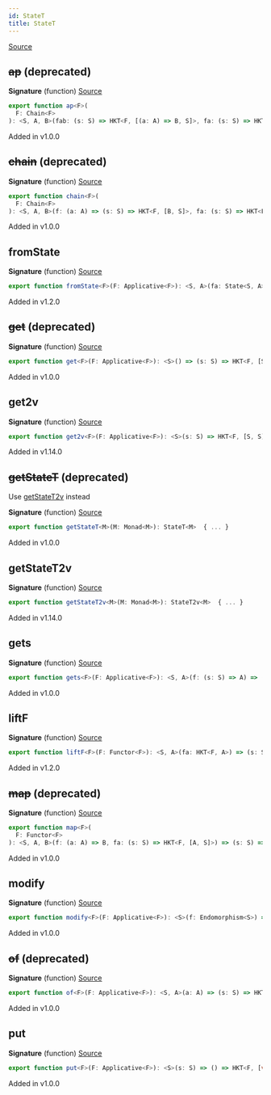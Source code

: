 ```yaml
---
id: StateT
title: StateT
---
```


[Source](https://github.com/gcanti/fp-ts/blob/master/src/StateT.ts)

## ~~ap~~ (deprecated)

**Signature** (function) [Source](https://github.com/gcanti/fp-ts/blob/master/src/StateT.ts#L269-L273)

```ts
export function ap<F>(
  F: Chain<F>
): <S, A, B>(fab: (s: S) => HKT<F, [(a: A) => B, S]>, fa: (s: S) => HKT<F, [A, S]>) => (s: S) => HKT<F, [B, S]>  { ... }
```

Added in v1.0.0

## ~~chain~~ (deprecated)

**Signature** (function) [Source](https://github.com/gcanti/fp-ts/blob/master/src/StateT.ts#L301-L305)

```ts
export function chain<F>(
  F: Chain<F>
): <S, A, B>(f: (a: A) => (s: S) => HKT<F, [B, S]>, fa: (s: S) => HKT<F, [A, S]>) => (s: S) => HKT<F, [B, S]>  { ... }
```

Added in v1.0.0

## fromState

**Signature** (function) [Source](https://github.com/gcanti/fp-ts/blob/master/src/StateT.ts#L125-L127)

```ts
export function fromState<F>(F: Applicative<F>): <S, A>(fa: State<S, A>) => (s: S) => HKT<F, [A, S]>  { ... }
```

Added in v1.2.0

## ~~get~~ (deprecated)

**Signature** (function) [Source](https://github.com/gcanti/fp-ts/blob/master/src/StateT.ts#L366-L368)

```ts
export function get<F>(F: Applicative<F>): <S>() => (s: S) => HKT<F, [S, S]>  { ... }
```

Added in v1.0.0

## get2v

**Signature** (function) [Source](https://github.com/gcanti/fp-ts/blob/master/src/StateT.ts#L71-L73)

```ts
export function get2v<F>(F: Applicative<F>): <S>(s: S) => HKT<F, [S, S]>  { ... }
```

Added in v1.14.0

## ~~getStateT~~ (deprecated)

Use [getStateT2v](#getstatet2v) instead

**Signature** (function) [Source](https://github.com/gcanti/fp-ts/blob/master/src/StateT.ts#L325-L336)

```ts
export function getStateT<M>(M: Monad<M>): StateT<M>  { ... }
```

Added in v1.0.0

## getStateT2v

**Signature** (function) [Source](https://github.com/gcanti/fp-ts/blob/master/src/StateT.ts#L149-L156)

```ts
export function getStateT2v<M>(M: Monad<M>): StateT2v<M>  { ... }
```

Added in v1.14.0

## gets

**Signature** (function) [Source](https://github.com/gcanti/fp-ts/blob/master/src/StateT.ts#L110-L112)

```ts
export function gets<F>(F: Applicative<F>): <S, A>(f: (s: S) => A) => (s: S) => HKT<F, [A, S]>  { ... }
```

Added in v1.0.0

## liftF

**Signature** (function) [Source](https://github.com/gcanti/fp-ts/blob/master/src/StateT.ts#L138-L140)

```ts
export function liftF<F>(F: Functor<F>): <S, A>(fa: HKT<F, A>) => (s: S) => HKT<F, [A, S]>  { ... }
```

Added in v1.2.0

## ~~map~~ (deprecated)

**Signature** (function) [Source](https://github.com/gcanti/fp-ts/blob/master/src/StateT.ts#L237-L241)

```ts
export function map<F>(
  F: Functor<F>
): <S, A, B>(f: (a: A) => B, fa: (s: S) => HKT<F, [A, S]>) => (s: S) => HKT<F, [B, S]>  { ... }
```

Added in v1.0.0

## modify

**Signature** (function) [Source](https://github.com/gcanti/fp-ts/blob/master/src/StateT.ts#L97-L99)

```ts
export function modify<F>(F: Applicative<F>): <S>(f: Endomorphism<S>) => (s: S) => HKT<F, [void, S]>  { ... }
```

Added in v1.0.0

## ~~of~~ (deprecated)

**Signature** (function) [Source](https://github.com/gcanti/fp-ts/blob/master/src/StateT.ts#L350-L352)

```ts
export function of<F>(F: Applicative<F>): <S, A>(a: A) => (s: S) => HKT<F, [A, S]>  { ... }
```

Added in v1.0.0

## put

**Signature** (function) [Source](https://github.com/gcanti/fp-ts/blob/master/src/StateT.ts#L82-L84)

```ts
export function put<F>(F: Applicative<F>): <S>(s: S) => () => HKT<F, [void, S]>  { ... }
```

Added in v1.0.0

